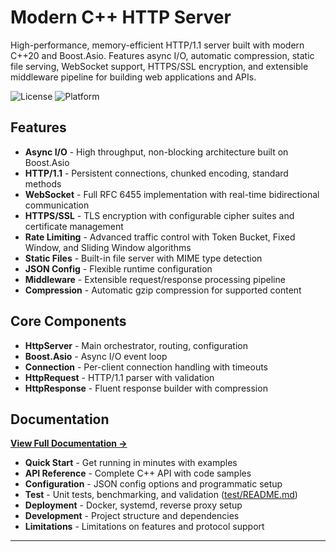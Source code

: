 # Modern C++ HTTP Server

High-performance, memory-efficient HTTP/1.1 server built with modern C++20 and Boost.Asio. Features async I/O, automatic compression, static file serving, WebSocket support, HTTPS/SSL encryption, and extensible middleware pipeline for building web applications and APIs.

![License](https://img.shields.io/badge/License-MIT-blue.svg)
![Platform](https://img.shields.io/badge/platform-Linux%20%7C%20macOS%20%7C%20Windows-lightgrey.svg)

## Features

- **Async I/O** - High throughput, non-blocking architecture built on Boost.Asio
- **HTTP/1.1** - Persistent connections, chunked encoding, standard methods
- **WebSocket** - Full RFC 6455 implementation with real-time bidirectional communication
- **HTTPS/SSL** - TLS encryption with configurable cipher suites and certificate management
- **Rate Limiting** - Advanced traffic control with Token Bucket, Fixed Window, and Sliding Window algorithms
- **Static Files** - Built-in file server with MIME type detection
- **JSON Config** - Flexible runtime configuration
- **Middleware** - Extensible request/response processing pipeline
- **Compression** - Automatic gzip compression for supported content

## Core Components

- **HttpServer** - Main orchestrator, routing, configuration
- **Boost.Asio** - Async I/O event loop
- **Connection** - Per-client connection handling with timeouts
- **HttpRequest** - HTTP/1.1 parser with validation
- **HttpResponse** - Fluent response builder with compression

## Documentation

**[View Full Documentation →](DOCUMENTATION.md)**

- **Quick Start** - Get running in minutes with examples
- **API Reference** - Complete C++ API with code samples
- **Configuration** - JSON config options and programmatic setup
- **Test** - Unit tests, benchmarking, and validation ([test/README.md](test/README.md))
- **Deployment** - Docker, systemd, reverse proxy setup
- **Development** - Project structure and dependencies
- **Limitations** - Limitations on features and protocol support 

---

